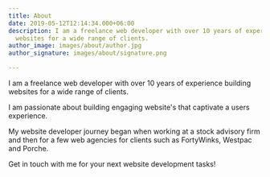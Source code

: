 ```yaml
---
title: About
date: 2019-05-12T12:14:34.000+06:00
description: I am a freelance web developer with over 10 years of experience building
  websites for a wide range of clients.
author_image: images/about/author.jpg
author_signature: images/about/signature.png

---
```

I am a freelance web developer with over 10 years of experience building websites for a wide range of clients.

I am passionate about building engaging website's that captivate a users experience. 

My website developer journey began when working at a stock advisory firm and then for a few web agencies for clients such as FortyWinks, Westpac and Porche. 

Get in touch with me for your next website development tasks!